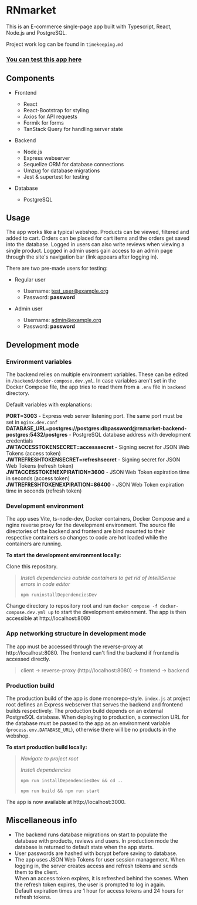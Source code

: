 # RNmarket

This is an E-commerce single-page app built with Typescript, React, Node.js and PostgreSQL.

Project work log can be found in `timekeeping.md`

### [You can test this app here](https://rnmarket.fly.dev)

## Components

- Frontend
  - React
  - React-Bootstrap for styling
  - Axios for API requests
  - Formik for forms
  - TanStack Query for handling server state

- Backend
  - Node.js
  - Express webserver
  - Sequelize ORM for database connections
  - Umzug for database migrations
  - Jest & supertest for testing

- Database
  - PostgreSQL


## Usage

The app works like a typical webshop. Products can be viewed, filtered and added to cart. Orders can be placed for cart items and the orders get saved into the database. Logged in users can also write reviews when viewing a single product. Logged in admin users gain access to an admin page through the site's navigation bar (link appears after logging in).

There are two pre-made users for testing:

- Regular user
  - Username: test_user@example.org
  - Password: **password**

- Admin user
  - Username: admin@example.org
  - Password: **password**

## Development mode

### Environment variables

The backend relies on multiple environment variables. These can be edited in `/backend/docker-compose.dev.yml`. In case variables aren't set in the Docker Compose file, the app tries to read them from a `.env` file in `backend` directory.

Default variables with explanations:

**PORT=3003** - Express web server listening port. The same port must be set in `nginx.dev.conf`
**DATABASE_URL=postgres://postgres:dbpassword@rnmarket-backend-postgres:5432/postgres** - PostgreSQL database address with development credentials  
**JWTACCESSTOKENSECRET=accesssecret** - Signing secret for JSON Web Tokens (access token)  
**JWTREFRESHTOKENSECRET=refreshsecret** - Signing secret for JSON Web Tokens (refresh token)  
**JWTACCESSTOKENEXPIRATION=3600** - JSON Web Token expiration time in seconds (access token)  
**JWTREFRESHTOKENEXPIRATION=86400** - JSON Web Token expiration time in seconds (refresh token)

### Development environment

The app uses Vite, ts-node-dev, Docker containers, Docker Compose and a nginx reverse proxy for the development environment. The source file directories of the backend and frontend are bind mounted to their respective containers so changes to code are hot loaded while the containers are running.

**To start the development environment locally:**

Clone this repository.
>
> *Install dependencies outside containers to get rid of IntelliSense errors in code editor*
>
> `npm runinstallDependenciesDev`

Change directory to repository root and run `docker compose -f docker-compose.dev.yml up` to start the development environment. The app is then accessible at http://localhost:8080

### App networking structure in development mode

The app must be accessed through the reverse-proxy at http://localhost:8080. The frontend can't find the backend if frontend is accessed directly.

> client -> reverse-proxy (http://localhost:8080) -> frontend -> backend

### Production build

The production build of the app is done monorepo-style. `index.js` at project root defines an Express webserver that serves the backend and frontend builds respectively.
The production build depends on an external PostgreSQL database. When deploying to production, a connection URL for the database must be passed to the app as an environment variable (`process.env.DATABASE_URL`), otherwise there will be no products in the webshop.

**To start production build locally:**

> *Navigate to project root*
> 
> *Install dependencies*
>
> `npm run installDependenciesDev && cd ..`
>
> `npm run build && npm run start`

The app is now available at http://localhost:3000. 


## Miscellaneous info

- The backend runs database migrations on start to populate the database with products, reviews and users. In production mode the database is returned to default state when the app starts.
- User passwords are hashed with bcrypt before saving to database.
- The app uses JSON Web Tokens for user session management. When logging in, the server creates access and refresh tokens and sends them to the client.  
When an access token expires, it is refreshed behind the scenes. When the refresh token expires, the user is prompted to log in again.  
Default expiration times are 1 hour for access tokens and 24 hours for refresh tokens.